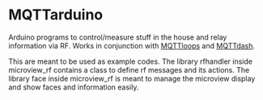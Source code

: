 # MQTTarduino
Arduino programs to control/measure stuff in the house and relay information via RF. 
Works in conjunction with [MQTTloops](https://github.com/gomezag/mqttloops) and [MQTTdash](https://github.com/gomezag/mqttdash).

This are meant to be used as example codes.
The library rfhandler inside microview_rf contains a class to define rf messages and its actions.
The library face inside microview_rf is meant to manage the microview display and show faces and information easily.


